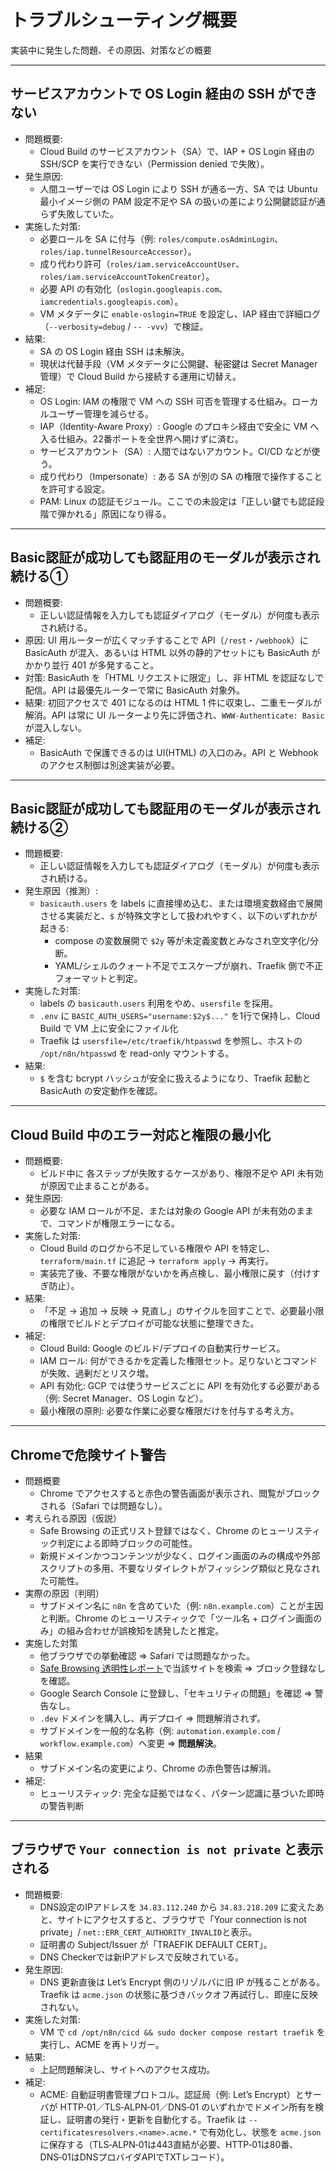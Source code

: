 # トラブルシューティング概要

実装中に発生した問題、その原因、対策などの概要

---

## サービスアカウントで OS Login 経由の SSH ができない
- 問題概要:
  - Cloud Build のサービスアカウント（SA）で、IAP + OS Login 経由の SSH/SCP を実行できない（Permission denied で失敗）。
- 発生原因:
  - 人間ユーザーでは OS Login により SSH が通る一方、SA では Ubuntu 最小イメージ側の PAM 設定不足や SA の扱いの差により公開鍵認証が通らず失敗していた。
- 実施した対策:
  - 必要ロールを SA に付与（例: `roles/compute.osAdminLogin`、`roles/iap.tunnelResourceAccessor`）。
  - 成り代わり許可（`roles/iam.serviceAccountUser`、`roles/iam.serviceAccountTokenCreator`）。
  - 必要 API の有効化（`oslogin.googleapis.com`、`iamcredentials.googleapis.com`）。
  - VM メタデータに `enable-oslogin=TRUE` を設定し、IAP 経由で詳細ログ（`--verbosity=debug` / `-- -vvv`）で検証。
- 結果:
  - SA の OS Login 経由 SSH は未解決。
  - 現状は代替手段（VM メタデータに公開鍵、秘密鍵は Secret Manager 管理）で Cloud Build から接続する運用に切替え。
- 補足:
  - OS Login: IAM の権限で VM への SSH 可否を管理する仕組み。ローカルユーザー管理を減らせる。
  - IAP（Identity-Aware Proxy）: Google のプロキシ経由で安全に VM へ入る仕組み。22番ポートを全世界へ開けずに済む。
  - サービスアカウント（SA）: 人間ではないアカウント。CI/CD などが使う。
  - 成り代わり（Impersonate）: ある SA が別の SA の権限で操作することを許可する設定。
  - PAM: Linux の認証モジュール。ここでの未設定は「正しい鍵でも認証段階で弾かれる」原因になり得る。

---
## Basic認証が成功しても認証用のモーダルが表示され続ける①
- 問題概要:
  - 正しい認証情報を入力しても認証ダイアログ（モーダル）が何度も表示され続ける。
- 原因: UI 用ルーターが広くマッチすることで API（`/rest`・`/webhook`）に BasicAuth が混入、あるいは HTML 以外の静的アセットにも BasicAuth がかかり並行 401 が多発すること。
- 対策: BasicAuth を「HTML リクエストに限定」し、非 HTML を認証なしで配信。API は最優先ルーターで常に BasicAuth 対象外。
- 結果: 初回アクセスで 401 になるのは HTML 1 件に収束し、二重モーダルが解消。API は常に UI ルーターより先に評価され、`WWW-Authenticate: Basic` が混入しない。
- 補足:
  - BasicAuth で保護できるのは UI(HTML) の入口のみ。API と Webhook のアクセス制御は別途実装が必要。

---

## Basic認証が成功しても認証用のモーダルが表示され続ける②
- 問題概要:
  - 正しい認証情報を入力しても認証ダイアログ（モーダル）が何度も表示され続ける。
- 発生原因（推測）:
  - `basicauth.users` を labels に直接埋め込む、または環境変数経由で展開させる実装だと、`$` が特殊文字として扱われやすく、以下のいずれかが起きる:
    - compose の変数展開で `$2y` 等が未定義変数とみなされ空文字化/分断。
    - YAML/シェルのクォート不足でエスケープが崩れ、Traefik 側で不正フォーマットと判定。
- 実施した対策:
  - labels の `basicauth.users` 利用をやめ、`usersfile` を採用。
  - `.env` に `BASIC_AUTH_USERS="username:$2y$..."` を1行で保持し、Cloud Build で VM 上に安全にファイル化
  - Traefik は `usersfile=/etc/traefik/htpasswd` を参照し、ホストの `/opt/n8n/htpasswd` を read-only マウントする。
- 結果:
  - `$` を含む bcrypt ハッシュが安全に扱えるようになり、Traefik 起動と BasicAuth の安定動作を確認。

---

## Cloud Build 中のエラー対応と権限の最小化
- 問題概要:
  - ビルド中に 各ステップが失敗するケースがあり、権限不足や API 未有効が原因で止まることがある。
- 発生原因:
  - 必要な IAM ロールが不足、または対象の Google API が未有効のままで、コマンドが権限エラーになる。
- 実施した対策:
  - Cloud Build のログから不足している権限や API を特定し、`terraform/main.tf` に追記 → `terraform apply` → 再実行。
  - 実装完了後、不要な権限がないかを再点検し、最小権限に戻す（付けすぎ防止）。
- 結果:
  - 「不足 → 追加 → 反映 → 見直し」のサイクルを回すことで、必要最小限の権限でビルドとデプロイが可能な状態に整理できた。
- 補足:
  - Cloud Build: Google のビルド/デプロイの自動実行サービス。
  - IAM ロール: 何ができるかを定義した権限セット。足りないとコマンドが失敗、過剰だとリスク増。
  - API 有効化: GCP では使うサービスごとに API を有効化する必要がある（例: Secret Manager、OS Login など）。
  - 最小権限の原則: 必要な作業に必要な権限だけを付与する考え方。

---

## Chromeで危険サイト警告

- 問題概要
  - Chrome でアクセスすると赤色の警告画面が表示され、閲覧がブロックされる（Safari では問題なし）。
- 考えられる原因（仮説）
  - Safe Browsing の正式リスト登録ではなく、Chrome のヒューリスティック判定による即時ブロックの可能性。
  - 新規ドメインかつコンテンツが少なく、ログイン画面のみの構成や外部スクリプトの多用、不要なリダイレクトがフィッシング類似と見なされた可能性。
- 実際の原因（判明）
  - サブドメイン名に `n8n` を含めていた（例: `n8n.example.com`）ことが主因と判断。Chrome のヒューリスティックで「ツール名 + ログイン画面のみ」の組み合わせが誤検知を誘発したと推定。
- 実施した対策
  - 他ブラウザでの挙動確認 => Safari では問題なかった。
  - [Safe Browsing 透明性レポート](https://transparencyreport.google.com/safe-browsing/search?hl=ja)で当該サイトを検索 => ブロック登録なしを確認。
  - Google Search Console に登録し、「セキュリティの問題」を確認 => 警告なし。
  - `.dev` ドメインを購入し、再デプロイ => 問題解消されず。
  - サブドメインを一般的な名称（例: `automation.example.com` / `workflow.example.com`）へ変更 => **問題解決**。
- 結果
  - サブドメイン名の変更により、Chrome の赤色警告は解消。
- 補足:
  - ヒューリスティック: 完全な証拠ではなく、パターン認識に基づいた即時の警告判断


---
## ブラウザで `Your connection is not private` と表示される

- 問題概要:
  -  DNS設定のIPアドレスを `34.83.112.240` から `34.83.218.209` に変えたあと、サイトにアクセスすると、ブラウザで「Your connection is not private」/ `net::ERR_CERT_AUTHORITY_INVALID`と表示。
    - 証明書の Subject/Issuer が「TRAEFIK DEFAULT CERT」。
    - DNS Checkerでは新IPアドレスで反映されている。
- 発生原因:
  - DNS 更新直後は Let’s Encrypt 側のリゾルバに旧 IP が残ることがある。Traefik は `acme.json` の状態に基づきバックオフ再試行し、即座に反映されない。
- 実施した対策:
  - VM で `cd /opt/n8n/cicd && sudo docker compose restart traefik` を実行し、ACME を再トリガー。
- 結果:
  - 上記問題解決し、サイトへのアクセス成功。
- 補足:
  - ACME: 自動証明書管理プロトコル。認証局（例: Let’s Encrypt）とサーバが HTTP‑01／TLS‑ALPN‑01／DNS‑01 のいずれかでドメイン所有を検証し、証明書の発行・更新を自動化する。Traefik は `--certificatesresolvers.<name>.acme.*` で有効化し、状態を `acme.json` に保存する（TLS‑ALPN‑01は443直結が必要、HTTP‑01は80番、DNS‑01はDNSプロバイダAPIでTXTレコード）。
